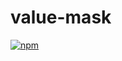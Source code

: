 # value-mask

[![npm](https://img.shields.io/npm/v/value-mask.svg?maxAge=2592000)](https://www.npmjs.com/package/value-mask)
